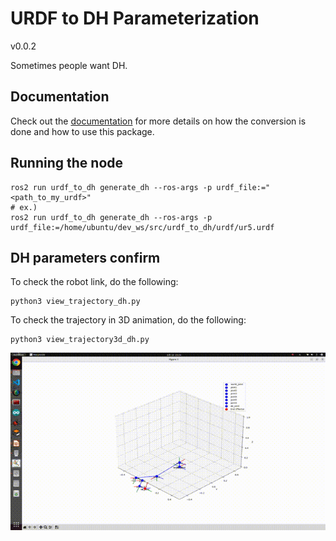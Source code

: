 # URDF to DH Parameterization

v0.0.2

Sometimes people want DH.

## Documentation

Check out the [documentation](https://mcevoyandy.github.io/urdf_to_dh/index.html) for more details on how the conversion is done and how to use this package.

## Running the node

```sh: terminal
ros2 run urdf_to_dh generate_dh --ros-args -p urdf_file:="<path_to_my_urdf>"
# ex.)
ros2 run urdf_to_dh generate_dh --ros-args -p urdf_file:=/home/ubuntu/dev_ws/src/urdf_to_dh/urdf/ur5.urdf
```

## DH parameters confirm
To check the robot link, do the following:

```sh: terminal
python3 view_trajectory_dh.py
```

To check the trajectory in 3D animation, do the following:

```sh: terminal
python3 view_trajectory3d_dh.py
```

![urdf_to_dh_sample](./gif/urdf_to_dh_sample.gif)
